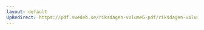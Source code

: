 ```yaml
---
layout: default
UpRedirect: https://pdf.swedeb.se/riksdagen-volumeG-pdf/riksdagen-volumeG-pdf/data/199091/reg_199091_KU/reg_199091_KU_0010.pdf
---
```

